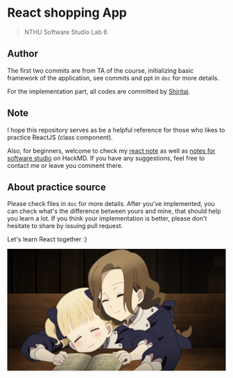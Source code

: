 # React shopping App

> NTHU Software Studio Lab 6

## Author

The first two commits are from TA of the course, initializing basic framework of the application, see commits and ppt in `doc` for more details.

For the implementation part, all codes are committed by [Shiritai](https://github.com/Shiritai).

## Note

I hope this repository serves as be a helpful reference for those who likes to practice ReactJS (class component).

Also, for beginners, welcome to check my [react note](https://hackmd.io/@Eroiko/mastering-react) as well as [notes for software studio](https://hackmd.io/@Eroiko/software-studio) on HackMD. If you have any suggestions, feel free to contact me or leave you comment there.

## About practice source

Please check files in `doc` for more details.
After you've implemented, you can check what's the difference between yours and mine, that should help you learn a lot. If you think your implementation is better, please don't hesitate to share by issuing pull request.

Let's learn React together :)

![wallpaper](doc/wallpaper.png)